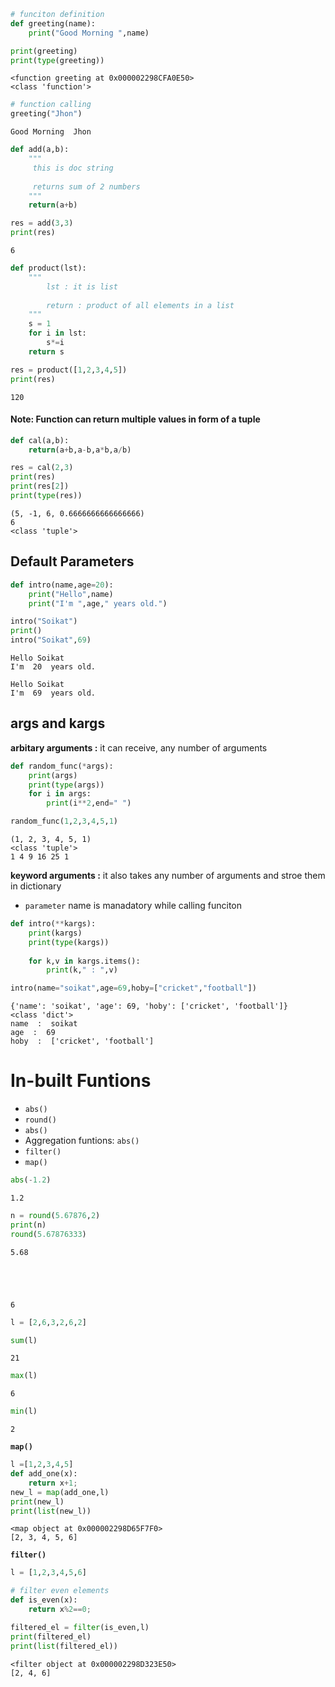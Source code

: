 ```python
# funciton definition
def greeting(name):
    print("Good Morning ",name)
```


```python
print(greeting)
print(type(greeting))
```

    <function greeting at 0x000002298CFA0E50>
    <class 'function'>
    


```python
# function calling
greeting("Jhon")
```

    Good Morning  Jhon
    


```python
def add(a,b):
    """
     this is doc string
     
     returns sum of 2 numbers
    """
    return(a+b)
```


```python
res = add(3,3)
print(res)
```

    6
    


```python
def product(lst):
    """
        lst : it is list
        
        return : product of all elements in a list
    """
    s = 1
    for i in lst:
        s*=i
    return s    
```


```python
res = product([1,2,3,4,5])
print(res)
```

    120
    

#### Note: Function can return multiple values in form of a tuple


```python
def cal(a,b):
    return(a+b,a-b,a*b,a/b)
```


```python
res = cal(2,3)
print(res)
print(res[2])
print(type(res))
```

    (5, -1, 6, 0.6666666666666666)
    6
    <class 'tuple'>
    

## Default Parameters 


```python
def intro(name,age=20):
    print("Hello",name)
    print("I'm ",age," years old.")
```


```python
intro("Soikat")
print()
intro("Soikat",69)
```

    Hello Soikat
    I'm  20  years old.
    
    Hello Soikat
    I'm  69  years old.
    

## args and kargs

**arbitary arguments :** it can receive, any number of arguments


```python
def random_func(*args):
    print(args)
    print(type(args))
    for i in args:
        print(i**2,end=" ")
```


```python
random_func(1,2,3,4,5,1)
```

    (1, 2, 3, 4, 5, 1)
    <class 'tuple'>
    1 4 9 16 25 1 

**keyword arguments :** it also takes any number of arguments and stroe them in dictionary
- `parameter` name is manadatory while calling funciton


```python
def intro(**kargs):
    print(kargs)
    print(type(kargs))
    
    for k,v in kargs.items():
        print(k," : ",v)
```


```python
intro(name="soikat",age=69,hoby=["cricket","football"])
```

    {'name': 'soikat', 'age': 69, 'hoby': ['cricket', 'football']}
    <class 'dict'>
    name  :  soikat
    age  :  69
    hoby  :  ['cricket', 'football']
    

# In-built Funtions

 - `abs()`
 - `round()`
 - `abs()`
 - Aggregation funtions: `abs()`
 - `filter()`
 - `map()`


```python
abs(-1.2)
```




    1.2




```python
n = round(5.67876,2)
print(n)
round(5.67876333)
```

    5.68
    




    6




```python
l = [2,6,3,2,6,2]

sum(l)
```




    21




```python
max(l)
```




    6




```python
min(l)
```




    2



**`map()`**


```python
l =[1,2,3,4,5]
def add_one(x):
    return x+1;
new_l = map(add_one,l)
print(new_l)
print(list(new_l))
```

    <map object at 0x000002298D65F7F0>
    [2, 3, 4, 5, 6]
    

**`filter()`**


```python
l = [1,2,3,4,5,6]

# filter even elements
def is_even(x):
    return x%2==0;

filtered_el = filter(is_even,l)
print(filtered_el)
print(list(filtered_el))
```

    <filter object at 0x000002298D323E50>
    [2, 4, 6]
    


```python

```
